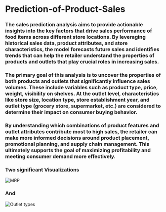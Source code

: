 # Prediction-of-Product-Sales
### The sales prediction analysis aims to provide actionable insights into the key factors that drive sales performance of food items across different store locations. By leveraging historical sales data, product attributes, and store characteristics, the model forecasts future sales and identifies trends that can help the retailer understand the properties of products and outlets that play crucial roles in increasing sales.

### The primary goal of this analysis is to uncover the properties of both products and outlets that significantly influence sales volumes. These include variables such as product type, price, weight, visibility on shelves. At the outlet level, characteristics like store size, location type, store establishment year, and outlet type (grocery store, supermarket, etc.) are considered to determine their impact on consumer buying behavior.

### By understanding which combinations of product features and outlet attributes contribute most to high sales, the retailer can make more informed decisions around product placement, promotional planning, and supply chain management. This ultimately supports the goal of maximizing profitability and meeting consumer demand more effectively.


### Two significant Visualizations


![MRP](https://github.com/user-attachments/assets/be898a0e-8fef-404b-8927-e70a2d84bd77)

### And

![Outlet types](https://github.com/user-attachments/assets/f3328199-7218-48b1-9ad3-d6bbc0060e85)



